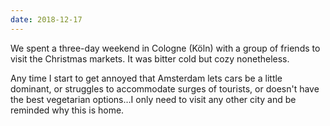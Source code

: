 ```yaml
---
date: 2018-12-17
---
```


We spent a three-day weekend in Cologne (Köln) with a group of friends to visit the Christmas markets. It was bitter cold but cozy nonetheless.

Any time I start to get annoyed that Amsterdam lets cars be a little dominant, or struggles to accommodate surges of tourists, or doesn't have the best vegetarian options…I only need to visit any other city and be reminded why this is home.
